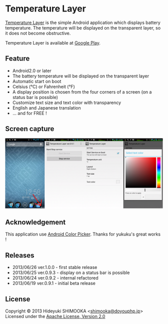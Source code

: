 Temperature Layer
=================
[Temperature Layer] is the simple Android application which displays battery temperature. The temperature will be displayed on the transparent layer, so it does not become obstructive.

Temperature Layer is available at [Google Play].

Feature
-------
- Android2.0 or later
- The battery temperature will be displayed on the transparent layer
- Automatic start on boot
- Celsius (°C) or Fahrenheit (°F)
- A display position is chosen from the four corners of a screen (on a status bar is possible)
- Customize text size and text color with transparency
- English and Japanese translation
- ... and for FREE !

Screen capture
--------------
![All screen of Temperature Layer](capture.png)

Acknowledgement
---------------
This application use [Android Color Picker]. Thanks for yukuku's great works !

Releases
--------
- 2013/06/26 ver.1.0.0 - first stable release
- 2013/06/25 ver.0.9.3 - display on a status bar is possible
- 2013/06/24 ver.0.9.2 - internal refactored
- 2013/06/19 ver.0.9.1 - initial beta release

License
-------
Copyright &copy; 2013 Hideyuki SHIMOOKA &lt;shimooka@doyouphp.jp&gt;
Licensed under the [Apache License, Version 2.0][Apache]

[Apache]: http://www.apache.org/licenses/LICENSE-2.0
[Android Color Picker]: https://code.google.com/p/android-color-picker/
[Temperature Layer]: https://play.google.com/store/apps/details?id=jp.doyouphp.android.temperaturelayer
[Google Play]: https://play.google.com/store/apps/details?id=jp.doyouphp.android.temperaturelayer
